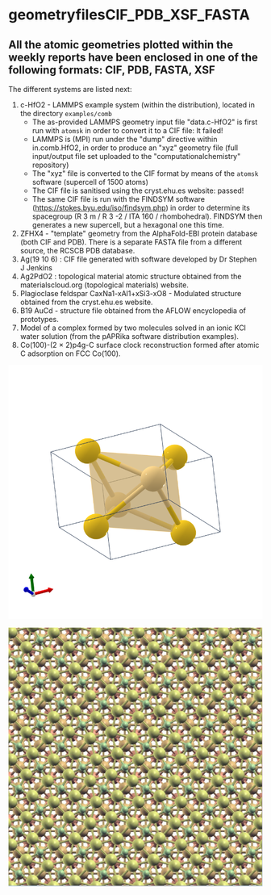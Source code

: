# geometryfilesCIF_PDB_XSF_FASTA

## All the atomic geometries plotted within the weekly reports have been enclosed in one of the following formats: CIF, PDB, FASTA, XSF

The different systems are listed next:
1. c-HfO2 - LAMMPS example system (within the distribution), located in the directory `examples/comb`
   - The as-provided LAMMPS geometry input file "data.c-HfO2" is first run with `atomsk` in order to convert it to a CIF file: It failed!
   - LAMMPS is (MPI) run under the "dump" directive within in.comb.HfO2, in order to produce an "xyz" geometry file (full input/output file set uploaded to the "computationalchemistry" repository)
   - The "xyz" file is converted to the CIF format by means of the `atomsk` software (supercell of 1500 atoms)
   - The CIF file is sanitised using the cryst.ehu.es website: passed!
   - The same CIF file is run with the FINDSYM software (https://stokes.byu.edu/iso/findsym.php) in order to determine its spacegroup
     (R 3 m / R 3 -2 / ITA 160 / rhombohedral). FINDSYM then generates a new supercell, but a hexagonal one this time.
1. ZFHX4 - "template" geometry from the AlphaFold-EBI protein database (both CIF and PDB). There is a separate FASTA file from a different source, the RCSCB PDB 
   database.
1. Ag(19 10 6) : CIF file generated with software developed by Dr Stephen J Jenkins
1. Ag2PdO2 : topological material atomic structure obtained from the materialscloud.org (topological materials) website.
1. Plagioclase feldspar CaxNa1-xAl1+xSi3-xO8 - Modulated structure obtained from the cryst.ehu.es website.
1. B19 AuCd - structure file obtained from the AFLOW encyclopedia of prototypes.
1. Model of a complex formed by two molecules solved in an ionic KCl water solution (from the pAPRika software distribution examples).
1. Co(100)-(2 × 2)p4g-C surface clock reconstruction formed after atomic C adsorption on FCC Co(100).

![](AuCd.png)

![](clock.png)
